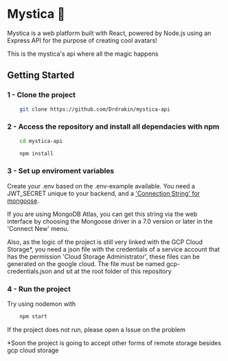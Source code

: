 # Mystica 🔮
Mystica is a web platform built with React, powered by Node.js using an Express API for the purpose of creating cool avatars!

This is the mystica's api where all the magic happens

## Getting Started

### 1 - Clone the project

```bash
    git clone https://github.com/Drdrakin/mystica-api
```

### 2 - Access the repository and install all dependacies with npm
```bash
    cd mystica-api
```
```bash
    npm install
```

### 3 - Set up enviroment variables
    
Create your .env based on the .env-example available. You need a JWT_SECRET unique to your backend, and a ['Connection String' for mongoose](https://www.geeksforgeeks.org/mongoose-connections/). 

If you are using MongoDB Atlas, you can get this string via the web interface by choosing the Mongoose driver in a 7.0 version or later in the 'Connect New' menu.

Also, as the logic of the project is still very linked with the GCP Cloud Storage*, you need a json file with the credentials of a service account that has the permission 'Cloud Storage Administrator', these files can be generated on the google cloud. The file must be named gcp-credentials.json and sit at the root folder of this repository

### 4 - Run the project

Try using nodemon with

```bash
    npm start
```

If the project does not run, please open a Issue on the problem

*Soon the project is going to accept other forms of remote storage besides gcp cloud storage